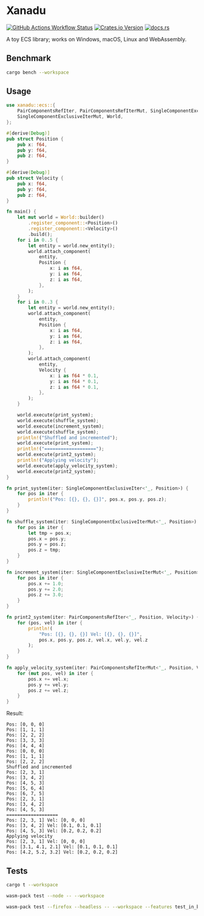 # Xanadu

[![GitHub Actions Workflow Status](https://img.shields.io/github/actions/workflow/status/yuma140902/xanadu/ci.yml?logo=github&label=CI)](https://github.com/yuma140902/Xanadu/actions/workflows/ci.yml)
[![Crates.io Version](https://img.shields.io/crates/v/xanadu)](https://crates.io/crates/xanadu)
[![docs.rs](https://img.shields.io/docsrs/xanadu?logo=docsdotrs)](https://docs.rs/xanadu/latest/xanadu/)

A toy ECS library; works on Windows, macOS, Linux and WebAssembly.

## Benchmark

```sh
cargo bench --workspace
```

## Usage

```rust
use xanadu::ecs::{
    PairComponentsRefIter, PairComponentsRefIterMut, SingleComponentExclusiveIter,
    SingleComponentExclusiveIterMut, World,
};

#[derive(Debug)]
pub struct Position {
    pub x: f64,
    pub y: f64,
    pub z: f64,
}

#[derive(Debug)]
pub struct Velocity {
    pub x: f64,
    pub y: f64,
    pub z: f64,
}

fn main() {
    let mut world = World::builder()
        .register_component::<Position>()
        .register_component::<Velocity>()
        .build();
    for i in 0..5 {
        let entity = world.new_entity();
        world.attach_component(
            entity,
            Position {
                x: i as f64,
                y: i as f64,
                z: i as f64,
            },
        );
    }
    for i in 0..3 {
        let entity = world.new_entity();
        world.attach_component(
            entity,
            Position {
                x: i as f64,
                y: i as f64,
                z: i as f64,
            },
        );
        world.attach_component(
            entity,
            Velocity {
                x: i as f64 * 0.1,
                y: i as f64 * 0.1,
                z: i as f64 * 0.1,
            },
        );
    }

    world.execute(print_system);
    world.execute(shuffle_system);
    world.execute(increment_system);
    world.execute(shuffle_system);
    println!("Shuffled and incremented");
    world.execute(print_system);
    println!("===================");
    world.execute(print2_system);
    println!("Applying velocity");
    world.execute(apply_velocity_system);
    world.execute(print2_system);
}

fn print_system(iter: SingleComponentExclusiveIter<'_, Position>) {
    for pos in iter {
        println!("Pos: [{}, {}, {}]", pos.x, pos.y, pos.z);
    }
}

fn shuffle_system(iter: SingleComponentExclusiveIterMut<'_, Position>) {
    for pos in iter {
        let tmp = pos.x;
        pos.x = pos.y;
        pos.y = pos.z;
        pos.z = tmp;
    }
}

fn increment_system(iter: SingleComponentExclusiveIterMut<'_, Position>) {
    for pos in iter {
        pos.x += 1.0;
        pos.y += 2.0;
        pos.z += 3.0;
    }
}

fn print2_system(iter: PairComponentsRefIter<'_, Position, Velocity>) {
    for (pos, vel) in iter {
        println!(
            "Pos: [{}, {}, {}] Vel: [{}, {}, {}]",
            pos.x, pos.y, pos.z, vel.x, vel.y, vel.z
        );
    }
}

fn apply_velocity_system(iter: PairComponentsRefIterMut<'_, Position, Velocity>) {
    for (mut pos, vel) in iter {
        pos.x += vel.x;
        pos.y += vel.y;
        pos.z += vel.z;
    }
}
```

Result:

```
Pos: [0, 0, 0]
Pos: [1, 1, 1]
Pos: [2, 2, 2]
Pos: [3, 3, 3]
Pos: [4, 4, 4]
Pos: [0, 0, 0]
Pos: [1, 1, 1]
Pos: [2, 2, 2]
Shuffled and incremented
Pos: [2, 3, 1]
Pos: [3, 4, 2]
Pos: [4, 5, 3]
Pos: [5, 6, 4]
Pos: [6, 7, 5]
Pos: [2, 3, 1]
Pos: [3, 4, 2]
Pos: [4, 5, 3]
===================
Pos: [2, 3, 1] Vel: [0, 0, 0]
Pos: [3, 4, 2] Vel: [0.1, 0.1, 0.1]
Pos: [4, 5, 3] Vel: [0.2, 0.2, 0.2]
Applying velocity
Pos: [2, 3, 1] Vel: [0, 0, 0]
Pos: [3.1, 4.1, 2.1] Vel: [0.1, 0.1, 0.1]
Pos: [4.2, 5.2, 3.2] Vel: [0.2, 0.2, 0.2]
```

## Tests

```sh
cargo t --workspace
```

```sh
wasm-pack test --node -- --workspace
```

```sh
wasm-pack test --firefox --headless -- --workspace --features test_in_browser --features benchmark/test_in_browser
```

